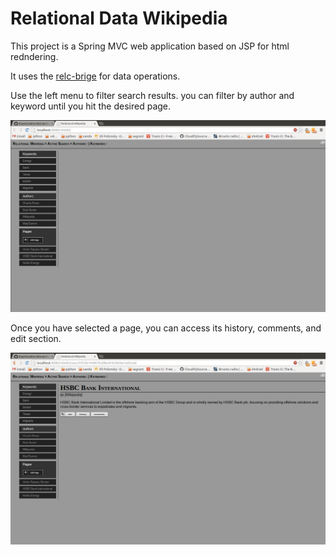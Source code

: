 Relational Data Wikipedia
=========================

This project is a Spring MVC web application based on JSP for html redndering.

It uses the [relc-brige](../relc-bridge) for data operations.

Use the left menu to filter search results. you can filter by author and keyword until you hit the desired page.

![Homepage](pics/homepage.png)

Once you have selected a page, you can access its history, comments, and edit section.

![Page](pics/page.png)

